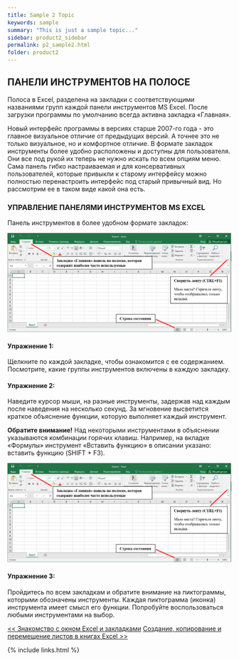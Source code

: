 ```yaml
---
title: Sample 2 Topic
keywords: sample
summary: "This is just a sample topic..."
sidebar: product2_sidebar
permalink: p2_sample2.html
folder: product2
---
```


## ПАНЕЛИ ИНСТРУМЕНТОВ НА ПОЛОСЕ

Полоса в Excel, разделена на закладки с соответствующими названиями групп каждой панели инструментов MS Excel. После загрузки программы по умолчанию всегда активна закладка «Главная».

Новый интерфейс программы в версиях старше 2007-го года - это главное визуальное отличие от предыдущих версий. А точнее это не только визуальное, но и комфортное отличие. В формате закладок инструменты более удобно расположены и доступны для пользователя. Они все под рукой их теперь не нужно искать по всем опциям меню. Сама панель гибко настраиваемая и для консервативных пользователей, которые привыкли к старому интерфейсу можно полностью перенастроить интерфейс под старый привычный вид. Но рассмотрим ее в таком виде какой она есть.

### УПРАВЛЕНИЕ ПАНЕЛЯМИ ИНСТРУМЕНТОВ MS EXCEL

Панель инструментов в более удобном формате закладок:

![картинка](/images/img11.png)

#### Упражнение 1: 

Щелкните по каждой закладке, чтобы ознакомится с ее содержанием. Посмотрите, какие группы инструментов включены в каждую закладку.

#### Упражнение 2: 

Наведите курсор мыши, на разные инструменты, задержав над каждым после наведения на несколько секунд. За мгновение высветится краткое объяснение функции, которую выполняет каждый инструмент.

**Обратите внимание!** Над некоторыми инструментами в объяснении указываются комбинации горячих клавиш. Например, на вкладке «Формулы» инструмент «Вставить функцию» в описании указано: вставить функцию (SHIFT + F3).

![картинка](/images/img11.png)

#### Упражнение 3: 

Пройдитесь по всем закладкам и обратите внимание на пиктограммы, которыми обозначены инструменты. Каждая пиктограмма (иконка) инструмента имеет смысл его функции. Попробуйте воспользоваться любыми инструментами на выбор.


 [<< Знакомство с окном Excel и закладками](p2_sample1.html)  [Создание, копирование и перемещение листов в книгах Excel >>](p2_sample3.html)

{% include links.html %}
